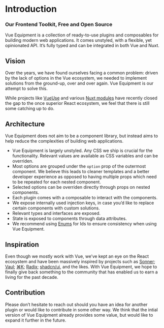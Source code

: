 # Introduction

### Our Frontend Toolkit, Free and Open Source

Vue Equipment is a collection of ready-to-use plugins and composables for building modern web applications. It comes unstyled, with a flexible, yet opinionated API. It’s fully typed and can be integrated in both Vue and Nuxt.

## Vision

Over the years, we have found ourselves facing a common problem: driven by the lack of options in the Vue ecosystem, we needed to implement solutions from the ground-up, over and over again. Vue Equipment is our attempt to solve this.

While projects like [VueUse](https://vueuse.org/) and various [Nuxt modules](https://nuxt.com/modules) have recently closed the gap to the once superior React ecosystem, we feel that there is still some catching up to do.

## Architecture

Vue Equipment does not aim to be a component library, but instead aims to help reduce the complexities of building web applications.

- Vue Equipment is largely unstyled. Any CSS we ship is crucial for the functionality. Relevant values are available as CSS variables and can be overriden.
- Most options are grouped under the `option` prop of the outermost component. We believe this leads to cleaner templates and a better developer experience as opposed to having multiple props which need to be repeated for each nested component.
- Selected options can be overriden directly through props on nested components.
- Each plugin comes with a composable to interact with the components.
- We expose internally used injection keys, in case you’d like to replace certain components with custom solutions.
- Relevant types and interfaces are exposed.
- State is exposed to components through data attributes.
- We recommend using [Enums](https://www.typescriptlang.org/docs/handbook/enums.html) for Ids to ensure consistency when using Vue Equipment.

## Inspiration

Even though we mostly work with Vue, we’ve kept an eye on the React ecosystem and have been massively inspired by projects such as [Sonner](https://github.com/emilkowalski/sonner); [Vaul](https://github.com/emilkowalski/vaul); [⌘K](https://github.com/pacocoursey/cmdk); [Radix](https://github.com/radix-ui/primitives); [shadcn/ui](https://github.com/shadcn-ui/ui), and the likes. With Vue Equipment, we hope to finally give back something to the community that has enabled us to earn a living for the past decade.

## Contribution

Please don’t hesitate to reach out should you have an idea for another plugin or would like to contribute in some other way. We think that the intial version of Vue Equipment already provides some value, but would like to expand it further in the future.
